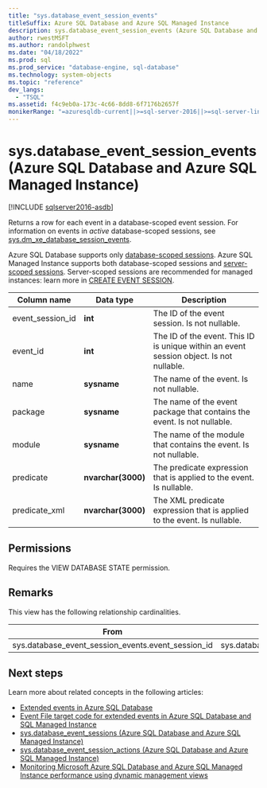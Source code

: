 ```yaml
---
title: "sys.database_event_session_events"
titleSuffix: Azure SQL Database and Azure SQL Managed Instance
description: sys.database_event_session_events (Azure SQL Database and Azure SQL Managed Instance)
author: rwestMSFT
ms.author: randolphwest
ms.date: "04/18/2022"
ms.prod: sql
ms.prod_service: "database-engine, sql-database"
ms.technology: system-objects
ms.topic: "reference"
dev_langs:
  - "TSQL"
ms.assetid: f4c9eb0a-173c-4c66-8dd8-6f7176b2657f
monikerRange: "=azuresqldb-current||>=sql-server-2016||>=sql-server-linux-2017||=azuresqldb-mi-current"
---
```

# sys.database_event_session_events (Azure SQL Database and Azure SQL Managed Instance)
[!INCLUDE [sqlserver2016-asdb](../../includes/applies-to-version/sqlserver2016-asdb.md)]

Returns a row for each event in a database-scoped event session. For information on events in *active* database-scoped sessions, see [sys.dm_xe_database_session_events](../system-dynamic-management-views/sys-dm-xe-database-session-events-azure-sql-database.md).

Azure SQL Database supports only [database-scoped sessions](/azure/azure-sql/database/xevent-db-diff-from-svr). Azure SQL Managed Instance supports both database-scoped sessions and [server-scoped sessions](../extended-events/extended-events.md). Server-scoped sessions are recommended for managed instances: learn more in [CREATE EVENT SESSION](../../t-sql/statements/create-event-session-transact-sql.md#code-examples-can-differ-for-azure-sql-database-and-sql-managed-instance).
  
|Column name|Data type|Description|  
|-----------------|---------------|-----------------|  
|event_session_id|**int**|The ID of the event session. Is not nullable.|  
|event_id|**int**|The ID of the event. This ID is unique within an event session object. Is not nullable.|  
|name|**sysname**|The name of the event. Is not nullable.|  
|package|**sysname**|The name of the event package that contains the event. Is not nullable.|  
|module|**sysname**|The name of the module that contains the event. Is not nullable.|  
|predicate|**nvarchar(3000)**|The predicate expression that is applied to the event. Is nullable.|  
|predicate_xml|**nvarchar(3000)**|The XML predicate expression that is applied to the event. Is nullable.|  
  
## Permissions  

Requires the VIEW DATABASE STATE permission.
  
## Remarks  

This view has the following relationship cardinalities.  
  
| From | To | Relationship |
| ---- | -- | ------------ |
|sys.database_event_session_events.event_session_id|sys.database_event_sessions.event_session_id|Many to one|  
  
## Next steps

Learn more about related concepts in the following articles:

- [Extended events in Azure SQL Database](/azure/azure-sql/database/xevent-db-diff-from-svr)
- [Event File target code for extended events in Azure SQL Database and SQL Managed Instance](/azure/azure-sql/database/xevent-code-event-file)
- [sys.database_event_sessions (Azure SQL Database and Azure SQL Managed Instance)](sys-database-event-sessions-azure-sql-database.md)
- [sys.database_event_session_actions (Azure SQL Database and Azure SQL Managed Instance)](sys-database-event-session-actions-azure-sql-database.md)
- [Monitoring Microsoft Azure SQL Database and Azure SQL Managed Instance performance using dynamic management views](/azure/azure-sql/database/monitoring-with-dmvs)
